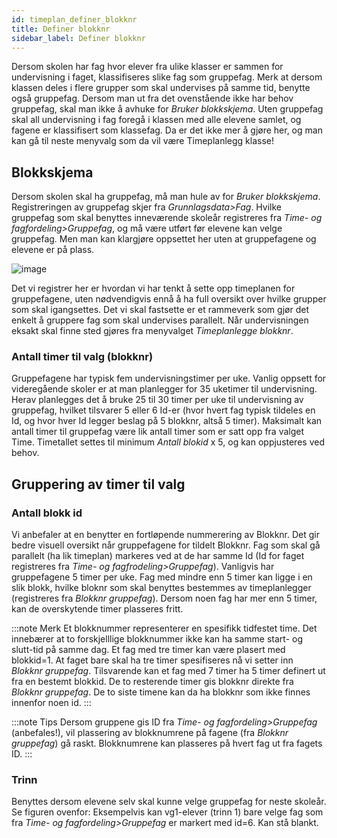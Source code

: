 ```yaml
---
id: timeplan_definer_blokknr
title: Definer blokknr
sidebar_label: Definer blokknr
---
```

Dersom skolen har fag hvor elever fra ulike klasser er sammen for undervisning i faget, klassifiseres slike fag som gruppefag. Merk at dersom klassen deles i flere grupper som skal undervises på samme tid, benytte også gruppefag.
Dersom man ut fra det ovenstående ikke har behov gruppefag, skal man ikke å avhuke for _Bruker blokkskjema_. Uten gruppefag skal all undervisning i fag foregå i klassen med alle elevene samlet, og fagene er klassifisert som klassefag. Da er det ikke mer å gjøre her, og man kan gå til neste menyvalg som da vil være Timeplanlegg klasse!

## Blokkskjema

Dersom skolen skal ha gruppefag, må man hule av for _Bruker blokkskjema_. Registreringen av gruppefag skjer fra _Grunnlagsdata>Fag_. Hvilke gruppefag som skal benyttes inneværende skoleår registreres fra _Time- og fagfordeling>Gruppefag_, og må være utført før elevene kan velge gruppefag. Men man kan klargjøre oppsettet her uten at gruppefagene og elevene er på plass.


![image](https://user-images.githubusercontent.com/80097133/118969549-775ba280-b96d-11eb-875d-2cb24fbd8dd7.png)

Det vi registrer her er hvordan vi har tenkt å sette opp timeplanen for gruppefagene, uten nødvendigvis ennå å ha full oversikt over hvilke grupper som skal igangsettes. Det vi skal fastsette er et rammeverk som gjør det enkelt å gruppere fag som skal undervises parallelt. Når undervisningen eksakt skal finne sted gjøres fra menyvalget _Timeplanlegge blokknr_.

### Antall timer til valg (blokknr)
Gruppefagene har typisk fem undervisningstimer per uke. Vanlig oppsett for videregående skoler er at man planlegger for 35 uketimer til undervisning. Herav planlegges det å bruke 25 til 30 timer per uke  til undervisning av gruppefag, hvilket tilsvarer 5 eller 6 Id-er (hvor hvert fag typisk tildeles en Id, og hvor hver Id legger beslag på 5 blokknr, altså 5 timer). Maksimalt kan antall timer til gruppefag være lik antall timer som er satt opp fra valget Time. Timetallet settes til minimum _Antall blokid_ x 5, og kan oppjusteres ved behov.

## Gruppering av timer til valg

### Antall blokk id
Vi anbefaler at en benytter en fortløpende nummerering av Blokknr. Det gir bedre visuell oversikt når gruppefagene for tildelt Blokknr. 
Fag som skal gå parallelt (ha lik timeplan) markeres ved at de har samme Id (Id for faget registreres fra _Time- og fagfrodeling>Gruppefag_). Vanligvis har gruppefagene 5 timer per uke. Fag med mindre enn 5 timer kan ligge i en slik blokk, hvilke bloknr som skal benyttes bestemmes av timeplanlegger (registreres fra _Blokknr gruppefag_). Dersom noen fag har mer enn 5 timer, kan de overskytende timer plasseres fritt. 

:::note Merk
Et blokknummer representerer en spesifikk tidfestet time. Det innebærer at to forskjelllige blokknummer ikke kan ha samme start- og slutt-tid på samme dag. Et fag med tre timer kan være plasert med blokkid=1. At faget bare skal ha tre timer spesifiseres nå vi setter inn _Blokknr gruppefag_. Tilsvarende kan et fag med 7 timer ha 5 timer definert ut fra en bestemt blokkid. De to resterende timer gis blokknr direkte fra _Blokknr gruppefag_. De to siste timene kan da ha blokknr som ikke finnes innenfor noen id.
:::

:::note Tips
Dersom gruppene gis ID fra _Time- og fagfordeling>Gruppefag_ (anbefales!), vil plassering av blokknumrene på fagene (fra _Blokknr gruppefag_) gå raskt. Blokknumrene kan plasseres på hvert fag ut fra fagets ID.
:::

### Trinn 
Benyttes dersom elevene selv skal kunne velge gruppefag for neste skoleår. Se figuren ovenfor: Eksempelvis kan vg1-elever (trinn 1) bare velge fag som fra _Time- og fagfordeling>Gruppefag_ er markert med id=6. Kan stå blankt. 
